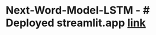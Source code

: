 # Next-Word-Model-LSTM - # Deployed streamlit.app [link](https://Next-Word-Model-LSTM-ugb8a3ghf3cg7nywefudrk.streamlit.app/)
